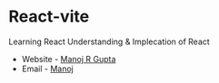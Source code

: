 # React-vite
Learning React
Understanding & Implecation of React
- Website - [Manoj R Gupta](https://manoj-gupta-profile.vercel.app/)
- Email - [Manoj](manoj.gupta16539@sakec.ac.in)
